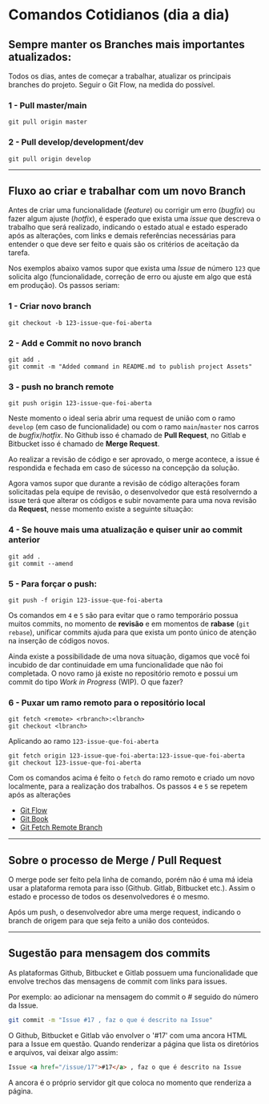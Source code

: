# Comandos Cotidianos (dia a dia)

## Sempre manter os Branches mais importantes atualizados:

Todos os dias, antes de começar a trabalhar, atualizar os principais branches do projeto. Seguir o Git Flow, na medida do possível.

### 1 - Pull master/main

```
git pull origin master
```

### 2 - Pull develop/development/dev

```
git pull origin develop
```

---

## Fluxo ao criar e trabalhar com um novo Branch

Antes de criar uma funcionalidade (_feature_) ou corrigir um erro (_bugfix_) ou fazer algum ajuste (_hotfix_), é esperado que exista uma _issue_ que descreva o trabalho que será realizado, indicando o estado atual e estado esperado após as alterações, com links e demais referências necessárias para entender o que deve ser feito e quais são os critérios de aceitação da tarefa.

Nos exemplos abaixo vamos supor que exista uma _Issue_ de número `123` que solicita algo (funcionalidade, correção de erro ou ajuste em algo que está em produção). Os passos seriam:

### 1 - Criar novo branch

```
git checkout -b 123-issue-que-foi-aberta
```

### 2 - Add e Commit no novo branch

```
git add .
git commit -m "Added command in README.md to publish project Assets"
```

### 3 - push no branch remote

```
git push origin 123-issue-que-foi-aberta
```

Neste momento o ideal seria abrir uma request de união com o ramo `develop` (em caso de funcionalidade) ou com o ramo `main`/`master` nos carros de _bugfix_/_hotfix_. No Github isso é chamado de **Pull Request**, no Gitlab e Bitbucket isso é chamado de **Merge Request**.

Ao realizar a revisão de código e ser aprovado, o merge acontece, a issue é respondida e fechada em caso de súcesso na concepção da solução.

Agora vamos supor que durante a revisão de código alterações foram solicitadas pela equipe de revisão, o desenvolvedor que está resolverndo a issue terá que alterar os códigos e subir novamente para uma nova revisão da **Request**, nesse momento existe a seguinte situação:

### 4 - Se houve mais uma atualização e quiser unir ao commit anterior

```
git add .
git commit --amend
```

### 5 - Para forçar o push:

```
git push -f origin 123-issue-que-foi-aberta
```

Os comandos em `4` e `5` são para evitar que o ramo temporário possua muitos commits, no momento de **revisão** e em momentos de **rabase** (`git rebase`), unificar commits ajuda para que exista um ponto único de atenção na inserção de códigos novos.

Ainda existe a possibilidade de uma nova situação, digamos que você foi incubido de dar continuidade em uma funcionalidade que não foi completada. O novo ramo já existe no repositório remoto e possui um commit do tipo _Work in Progress_ (WIP). O que fazer?

### 6 - Puxar um ramo remoto para o repositório local

```
git fetch <remote> <rbranch>:<lbranch>
git checkout <lbranch>
```

Aplicando ao ramo `123-issue-que-foi-aberta`

```
git fetch origin 123-issue-que-foi-aberta:123-issue-que-foi-aberta
git checkout 123-issue-que-foi-aberta
```

Com os comandos acima é feito o `fetch` do ramo remoto e criado um novo localmente, para a realização dos trabalhos. Os passos `4` e `5` se repetem após as alterações

- [Git Flow](https://jeffkreeftmeijer.com/git-flow/)
- [Git Book](https://git-scm.com/book/pt-br/v2)
- [Git Fetch Remote Branch](https://stackoverflow.com/questions/9537392/git-fetch-remote-branch)

---

## Sobre o processo de Merge / Pull Request

O merge pode ser feito pela linha de comando, porém não é uma má ideia usar a plataforma remota para isso (Github. Gitlab, Bitbucket etc.). Assim o estado e processo de todos os desenvolvedores é o mesmo.

Após um push, o desenvolvedor abre uma merge request, indicando o branch de origem para que seja feito a união dos conteúdos.

---

## Sugestão para mensagem dos commits

As plataformas Github, Bitbucket e Gitlab possuem uma funcionalidade que envolve trechos das mensagens de commit com links para issues.

Por exemplo: ao adicionar na mensagem do commit o # seguido do número da Issue.

```bash
git commit -m "Issue #17 , faz o que é descrito na Issue"
```

O Github, Bitbucket e Gitlab vão envolver o '#17' com uma ancora HTML para a Issue em questão.
Quando renderizar a página que lista os diretórios e arquivos, vai deixar algo assim:

```html
Issue <a href="/issue/17">#17</a> , faz o que é descrito na Issue
```

A ancora é o próprio servidor git que coloca no momento que renderiza a página.
